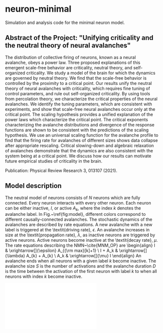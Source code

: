 # neuron-minimal
Simulation and analysis code for the minimal neuron model. 

## Abstract of the Project: "Unifying criticality and the neutral theory of neural avalanches"

The distribution of collective firing of neurons, known as a neural avalanche, obeys a power law. Three proposed explanations of this emergent scale-free behavior are criticality, neutral theory, and self-organized criticality. We study a model of the brain for which the dynamics are governed by neutral theory. We find that the scale-free behavior is controlled by the proximity to a critical point. Our results unify the neutral theory of neural avalanches with criticality, which requires fine tuning of control parameters, and rule out self-organized criticality. By using tools from percolation theory, we characterize the critical properties of the neural avalanches. We identify the tuning parameters, which are consistent with experiments, and show that scale-free neural avalanches occur only at the critical point. The scaling hypothesis provides a unified explanation of the power laws which characterize the critical point. The critical exponents characterizing the avalanche distributions and divergence of the response functions are shown to be consistent with the predictions of the scaling hypothesis. We use an universal scaling function for the avalanche profile to find that the firing rate for avalanches of different sizes shows data collapse after appropriate rescaling. Critical slowing-down and algebraic relaxation of avalanches demonstrate that the dynamics are also consistent with the system being at a critical point. We discuss how our results can motivate future empirical studies of criticality in the brain.

Publication: Physical Review Research 3, 013107 (2021).

## Model description

The neutral model of neurons consists of $N$ neurons which are fully connected. Every neuron interacts with every other neuron. Each neuron can be either inactive, $I$, or active $A_k$, where the index $k$ denotes the avalanche label. In Fig.~\ref{fig:model}, different colors correspond to different causally-connected avalanches. The stochastic dynamics of the avalanches are described by rate equations. A new avalanche with a new label is triggered at the \textit{driving rate}, $\epsilon$. An avalanche increases in size at the \textit{propagation rate}, $\lambda$, as inactive neurons are triggered by active neurons. Active neurons become inactive at the \textit{decay rate}, $\mu$. The rate equations describing the NMN~\cite{MNM_OP} are 
\begin{align}
	I & \xrightarrow[]{\epsilon}  A_{{\rm max}[k]+1}
	\\
	I + A_k & \xrightarrow[]{\lambda}  A_{k} + A_{k}
	\\
	A_k & \xrightarrow[]{\mu}  I
\end{align}
An avalanche ends when all neurons with a given label $k$ become inactive. The avalanche size $S$ is the number of activations and the avalanche duration $D$ is the time between the activation of the first neuron with label $k$ to when all neurons with index $k$ become inactive. 

![Model Diagram](./diagram.pdf)